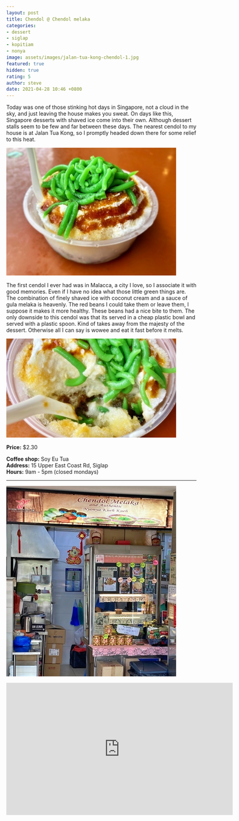 ```yaml
---
layout: post
title: Chendol @ Chendol melaka
categories:
- dessert
- siglap
- kopitiam
- nonya
image: assets/images/jalan-tua-kong-chendol-1.jpg
featured: true
hidden: true
rating: 5
author: steve
date: 2021-04-28 10:46 +0800
---
```

Today was one of those stinking hot days in Singapore, not a cloud in the sky, and just leaving the house makes you sweat. On days like this, Singapore desserts with shaved ice come into their own. Although dessert stalls seem to be few and far between these days. The nearest cendol to my house is at Jalan Tua Kong, so I promptly headed down there for some relief to this heat.

![Cendol](/assets/images/jalan-tua-kong-chendol-4.jpg "Cendol")

The first cendol I ever had was in Malacca, a city I love, so I associate it with good memories. Even if I have no idea what those little green things are. The combination of finely shaved ice with coconut cream and a sauce of gula melaka is heavenly. The red beans I could take them or leave them, I suppose it makes it more healthy. These beans had a nice bite to them. The only downside to this cendol was that its served in a cheap plastic bowl and served with a plastic spoon. Kind of takes away from the majesty of the dessert. Otherwise all I can say is wowee and eat it fast before it melts.

![Cendol closeup](/assets/images/jalan-tua-kong-chendol-2.jpg "Cendol closeup")

**Price:** $2.30  

**Coffee shop:** Soy Eu Tua  
**Address:** 15 Upper East Coast Rd, Siglap  
**Hours:** 9am - 5pm (closed mondays)

***  

![Cendol melaka](/assets/images/jalan-tua-kong-chendol-3.jpg "Cendol melaka")

<iframe src="https://www.google.com/maps/embed?pb=!1m14!1m8!1m3!1d15955.08339107152!2d103.9257479!3d1.312931!3m2!1i1024!2i768!4f13.1!3m3!1m2!1s0x0%3A0x2e291e2efa1806eb!2sSoy%20Eu%20Tua%20Coffee%20Shop!5e0!3m2!1sen!2ssg!4v1617203534419!5m2!1sen!2ssg" width="600" height="350" style="border:0;" allowfullscreen="" loading="lazy"></iframe>